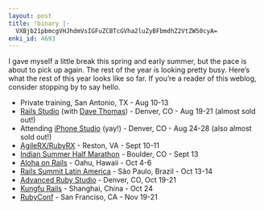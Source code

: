 ```yaml
---
layout: post
title: !binary |-
  VXBjb21pbmcgVHJhdmVsIGFuZCBTcGVha2luZyBFbmdhZ2VtZW50cyA=
enki_id: 4693
---
```


I gave myself a little break this spring and early summer, but the pace
is about to pick up again. The rest of the year is looking pretty busy.
Here’s what the rest of this year looks like so far. If you’re a reader
of this weblog, consider stopping by to say hello.

-   Private training, San Antonio, TX - Aug 10-13
-   [Rails Studio](http://pragmaticstudio.com/rails) (with [Dave
    Thomas](http://pragmaticbookshelf.com)) - Denver, CO - Aug 19-21
    (almost sold out!)
-   Attending [iPhone Studio](http://pragmaticstudio.com/iphone)
    (yay!) - Denver, CO - Aug 24-28 (also almost sold out!)
-   [AgileRX/RubyRX](http://www.nfjsone.com/conference/washington_dc/2009/09/rubyrx/event_about) -
    Reston, VA - Sept 10-11
-   [Indian Summer Half Marathon](http://indiansummerhalf.com/) -
    Boulder, CO - Sept 13
-   [Aloha on Rails](http://www.alohaonrails.com/) - Oahu, Hawaii - Oct
    4-6
-   [Rails Summit Latin America](http://www.railssummit.com.br/) - São
    Paulo, Brazil - Oct 13-14
-   [Advanced Ruby Studio](http://pragmaticstudio.com/ruby) - Denver,
    CO, Oct 19-21
-   [Kungfu Rails](http://kungfurails.com/) - Shanghai, China - Oct 24
-   [RubyConf](http://rubyconf.org) - San Franciso, CA - Nov 19-21
